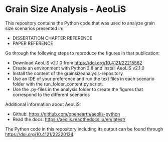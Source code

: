 # Grain Size Analysis - AeoLiS

This repository contains the Python code that was used to analyze grain size scenarios presented in:
- DISSERTATION CHAPTER REFERENCE
- PAPER REFERENCE

Go through the following steps to reproduce the figures in that publication:
- Download AeoLiS v2.1.0 from https://doi.org/10.4121/22215562
- Create an environment with Python 3.8 and install AeoLiS v2.1.0
- Install the content of the grainsizeanalysis-repository
- Use an IDE of your preference and run the text files in each scenario folder with the run_folder_content.py script.
- Use the .py-files in the analysis folder to create the figures that correspond to the different scenarios

Additional information about AeoLiS:
- Github: https://github.com/openearth/aeolis-python
- Read the docs: https://aeolis.readthedocs.io/en/latest/

The Python code in this repository including its output can be found through https://doi.org/10.4121/22220134.
